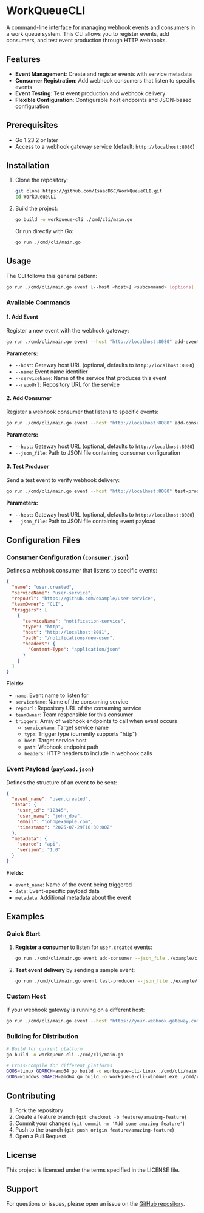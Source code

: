 # WorkQueueCLI

A command-line interface for managing webhook events and consumers in a work queue system. This CLI allows you to register events, add consumers, and test event production through HTTP webhooks.

## Features

- **Event Management**: Create and register events with service metadata
- **Consumer Registration**: Add webhook consumers that listen to specific events
- **Event Testing**: Test event production and webhook delivery
- **Flexible Configuration**: Configurable host endpoints and JSON-based configuration

## Prerequisites

- Go 1.23.2 or later
- Access to a webhook gateway service (default: `http://localhost:8080`)

## Installation

1. Clone the repository:
   ```bash
   git clone https://github.com/IsaacDSC/WorkQueueCLI.git
   cd WorkQueueCLI
   ```

2. Build the project:
   ```bash
   go build -o workqueue-cli ./cmd/cli/main.go
   ```

   Or run directly with Go:
   ```bash
   go run ./cmd/cli/main.go
   ```

## Usage

The CLI follows this general pattern:
```bash
go run ./cmd/cli/main.go event [--host <host>] <subcommand> [options]
```

### Available Commands

#### 1. Add Event
Register a new event with the webhook gateway:

```bash
go run ./cmd/cli/main.go event --host "http://localhost:8080" add-event --name "Sample Event" --serviceName "user-service" --repoUrl "https://github.com/example/repo"
```

**Parameters:**
- `--host`: Gateway host URL (optional, defaults to `http://localhost:8080`)
- `--name`: Event name identifier
- `--serviceName`: Name of the service that produces this event
- `--repoUrl`: Repository URL for the service

#### 2. Add Consumer
Register a webhook consumer that listens to specific events:

```bash
go run ./cmd/cli/main.go event --host "http://localhost:8080" add-consumer --json_file ./example/consumer.json
```

**Parameters:**
- `--host`: Gateway host URL (optional, defaults to `http://localhost:8080`)
- `--json_file`: Path to JSON file containing consumer configuration

#### 3. Test Producer
Send a test event to verify webhook delivery:

```bash
go run ./cmd/cli/main.go event --host "http://localhost:8080" test-producer --json_file ./example/payload.json
```

**Parameters:**
- `--host`: Gateway host URL (optional, defaults to `http://localhost:8080`)
- `--json_file`: Path to JSON file containing event payload

## Configuration Files

### Consumer Configuration (`consumer.json`)

Defines a webhook consumer that listens to specific events:

```json
{
  "name": "user.created",
  "serviceName": "user-service",
  "repoUrl": "https://github.com/example/user-service",
  "teamOwner": "CLI",
  "triggers": [
    {
      "serviceName": "notification-service",
      "type": "http",
      "host": "http://localhost:8081",
      "path": "/notifications/new-user",
      "headers": {
        "Content-Type": "application/json"
      }
    }
  ]
}
```

**Fields:**
- `name`: Event name to listen for
- `serviceName`: Name of the consuming service
- `repoUrl`: Repository URL of the consuming service
- `teamOwner`: Team responsible for this consumer
- `triggers`: Array of webhook endpoints to call when event occurs
  - `serviceName`: Target service name
  - `type`: Trigger type (currently supports "http")
  - `host`: Target service host
  - `path`: Webhook endpoint path
  - `headers`: HTTP headers to include in webhook calls

### Event Payload (`payload.json`)

Defines the structure of an event to be sent:

```json
{
  "event_name": "user.created",
  "data": {
    "user_id": "12345",
    "user_name": "john_doe",
    "email": "john@example.com",
    "timestamp": "2025-07-29T10:30:00Z"
  },
  "metadata": {
    "source": "api",
    "version": "1.0"
  }
}
```

**Fields:**
- `event_name`: Name of the event being triggered
- `data`: Event-specific payload data
- `metadata`: Additional metadata about the event

## Examples

### Quick Start

1. **Register a consumer** to listen for `user.created` events:
   ```bash
   go run ./cmd/cli/main.go event add-consumer --json_file ./example/consumer.json
   ```

2. **Test event delivery** by sending a sample event:
   ```bash
   go run ./cmd/cli/main.go event test-producer --json_file ./example/payload.json
   ```

### Custom Host

If your webhook gateway is running on a different host:

```bash
go run ./cmd/cli/main.go event --host "https://your-webhook-gateway.com" add-consumer --json_file ./example/consumer.json
```

### Building for Distribution
```bash
# Build for current platform
go build -o workqueue-cli ./cmd/cli/main.go

# Cross-compile for different platforms
GOOS=linux GOARCH=amd64 go build -o workqueue-cli-linux ./cmd/cli/main.go
GOOS=windows GOARCH=amd64 go build -o workqueue-cli-windows.exe ./cmd/cli/main.go
```
## Contributing

1. Fork the repository
2. Create a feature branch (`git checkout -b feature/amazing-feature`)
3. Commit your changes (`git commit -m 'Add some amazing feature'`)
4. Push to the branch (`git push origin feature/amazing-feature`)
5. Open a Pull Request

## License

This project is licensed under the terms specified in the LICENSE file.

## Support

For questions or issues, please open an issue on the [GitHub repository](https://github.com/IsaacDSC/WorkQueueCLI/issues).